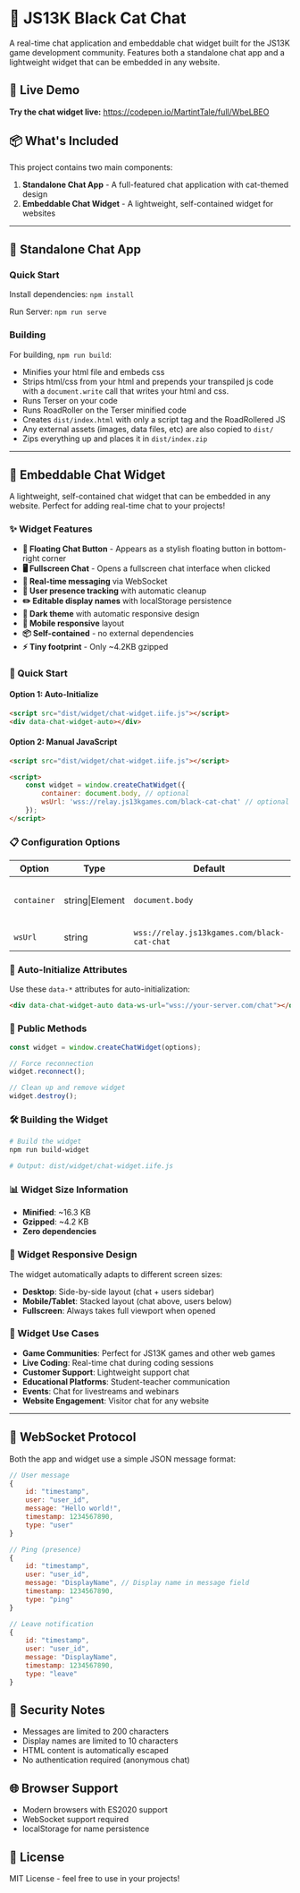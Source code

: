 # 🐾 JS13K Black Cat Chat

A real-time chat application and embeddable chat widget built for the JS13K game development community. Features both a standalone chat app and a lightweight widget that can be embedded in any website.

## 🚀 Live Demo

**Try the chat widget live:** https://codepen.io/MartintTale/full/WbeLBEO

## 📦 What's Included

This project contains two main components:

1. **Standalone Chat App** - A full-featured chat application with cat-themed design
2. **Embeddable Chat Widget** - A lightweight, self-contained widget for websites

---

## 🌟 Standalone Chat App

### Quick Start

Install dependencies: `npm install`

Run Server: `npm run serve`

### Building

For building, `npm run build`:

- Minifies your html file and embeds css
- Strips html/css from your html and prepends your transpiled js code with a `document.write` call that writes your html and css.
- Runs Terser on your code
- Runs RoadRoller on the Terser minified code
- Creates `dist/index.html` with only a script tag and the RoadRollered JS
- Any external assets (images, data files, etc) are also copied to `dist/`
- Zips everything up and places it in `dist/index.zip`

---

## 🔗 Embeddable Chat Widget

A lightweight, self-contained chat widget that can be embedded in any website. Perfect for adding real-time chat to your projects!

### ✨ Widget Features

- **🎯 Floating Chat Button** - Appears as a stylish floating button in bottom-right corner
- **🖥️ Fullscreen Chat** - Opens a fullscreen chat interface when clicked
- **💬 Real-time messaging** via WebSocket
- **👥 User presence tracking** with automatic cleanup
- **✏️ Editable display names** with localStorage persistence
- **🌙 Dark theme** with automatic responsive design
- **📱 Mobile responsive** layout
- **📦 Self-contained** - no external dependencies
- **⚡ Tiny footprint** - Only ~4.2KB gzipped

### 🚀 Quick Start

#### Option 1: Auto-Initialize

```html
<script src="dist/widget/chat-widget.iife.js"></script>
<div data-chat-widget-auto></div>
```

#### Option 2: Manual JavaScript

```html
<script src="dist/widget/chat-widget.iife.js"></script>

<script>
	const widget = window.createChatWidget({
		container: document.body, // optional
		wsUrl: 'wss://relay.js13kgames.com/black-cat-chat' // optional
	});
</script>
```

### 📋 Configuration Options

| Option      | Type            | Default                                     | Description                  |
| ----------- | --------------- | ------------------------------------------- | ---------------------------- |
| `container` | string\|Element | `document.body`                             | CSS selector or HTML element |
| `wsUrl`     | string          | `wss://relay.js13kgames.com/black-cat-chat` | WebSocket server URL         |

### 🎨 Auto-Initialize Attributes

Use these `data-*` attributes for auto-initialization:

```html
<div data-chat-widget-auto data-ws-url="wss://your-server.com/chat"></div>
```

### 🔧 Public Methods

```javascript
const widget = window.createChatWidget(options);

// Force reconnection
widget.reconnect();

// Clean up and remove widget
widget.destroy();
```

### 🛠️ Building the Widget

```bash
# Build the widget
npm run build-widget

# Output: dist/widget/chat-widget.iife.js
```

### 📊 Widget Size Information

- **Minified**: ~16.3 KB
- **Gzipped**: ~4.2 KB
- **Zero dependencies**

### 📱 Widget Responsive Design

The widget automatically adapts to different screen sizes:

- **Desktop**: Side-by-side layout (chat + users sidebar)
- **Mobile/Tablet**: Stacked layout (chat above, users below)
- **Fullscreen**: Always takes full viewport when opened

### 🎯 Widget Use Cases

- **Game Communities**: Perfect for JS13K games and other web games
- **Live Coding**: Real-time chat during coding sessions  
- **Customer Support**: Lightweight support chat
- **Educational Platforms**: Student-teacher communication
- **Events**: Chat for livestreams and webinars
- **Website Engagement**: Visitor chat for any website

---

## 🔗 WebSocket Protocol

Both the app and widget use a simple JSON message format:

```javascript
// User message
{
    id: "timestamp",
    user: "user_id", 
    message: "Hello world!",
    timestamp: 1234567890,
    type: "user"
}

// Ping (presence)
{
    id: "timestamp",
    user: "user_id",
    message: "DisplayName", // Display name in message field
    timestamp: 1234567890,
    type: "ping"
}

// Leave notification
{
    id: "timestamp",
    user: "user_id",
    message: "DisplayName",
    timestamp: 1234567890,
    type: "leave"
}
```

## 🔐 Security Notes

- Messages are limited to 200 characters
- Display names are limited to 10 characters  
- HTML content is automatically escaped
- No authentication required (anonymous chat)

## 🌐 Browser Support

- Modern browsers with ES2020 support
- WebSocket support required
- localStorage for name persistence

## 📄 License

MIT License - feel free to use in your projects!
